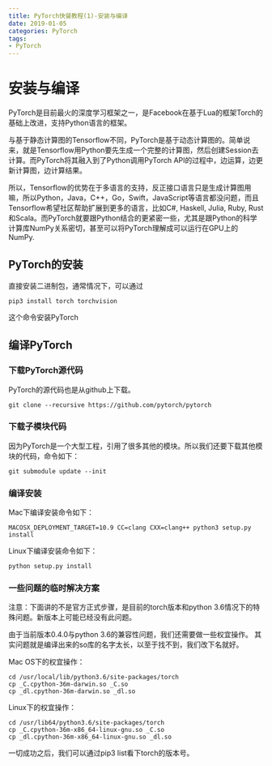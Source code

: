 ```yaml
---
title: PyTorch快餐教程(1)-安装与编译
date: 2019-01-05
categories: PyTorch
tags:
- PyTorch
---
```


# 安装与编译

PyTorch是目前最火的深度学习框架之一，是Facebook在基于Lua的框架Torch的基础上改进，支持Python语言的框架。

<!-- more -->

与基于静态计算图的Tensorflow不同，PyTorch是基于动态计算图的。简单说来，就是Tensorflow用Python要先生成一个完整的计算图，然后创建Session去计算。而PyTorch将其融入到了Python调用PyTorch API的过程中，边运算，边更新计算图，边计算结果。

所以，Tensorflow的优势在于多语言的支持，反正接口语言只是生成计算图用嘛，所以Python，Java，C++，Go，Swift，JavaScript等语言都没问题，而且Tensorflow希望社区帮助扩展到更多的语言，比如C#, Haskell, Julia, Ruby, Rust和Scala。而PyTorch就要跟Python结合的更紧密一些，尤其是跟Python的科学计算库NumPy关系密切，甚至可以将PyTorch理解成可以运行在GPU上的NumPy.

## PyTorch的安装

直接安装二进制包，通常情况下，可以通过
```
pip3 install torch torchvision
```
这个命令安装PyTorch

## 编译PyTorch

### 下载PyTorch源代码

PyTorch的源代码也是从github上下载。
```
git clone --recursive https://github.com/pytorch/pytorch
```

### 下载子模块代码

因为PyTorch是一个大型工程，引用了很多其他的模块。所以我们还要下载其他模块的代码，命令如下：
```
git submodule update --init
```

### 编译安装

Mac下编译安装命令如下：
```
MACOSX_DEPLOYMENT_TARGET=10.9 CC=clang CXX=clang++ python3 setup.py install
```
Linux下编译安装命令如下：
```
python setup.py install
```

### 一些问题的临时解决方案

注意：下面讲的不是官方正式步骤，是目前的torch版本和python 3.6情况下的特殊问题。新版本上可能已经没有此问题。

由于当前版本0.4.0与python 3.6的兼容性问题，我们还需要做一些权宜操作。
其实问题就是编译出来的so库的名字太长，以至于找不到，我们改下名就好。

Mac OS下的权宜操作：
```
cd /usr/local/lib/python3.6/site-packages/torch  
cp _C.cpython-36m-darwin.so _C.so  
cp _dl.cpython-36m-darwin.so _dl.so
```
Linux下的权宜操作：  
```
cd /usr/lib64/python3.6/site-packages/torch  
cp _C.cpython-36m-x86_64-linux-gnu.so _C.so  
cp _dl.cpython-36m-x86_64-linux-gnu.so _dl.so
```
一切成功之后，我们可以通过pip3 list看下torch的版本号。


